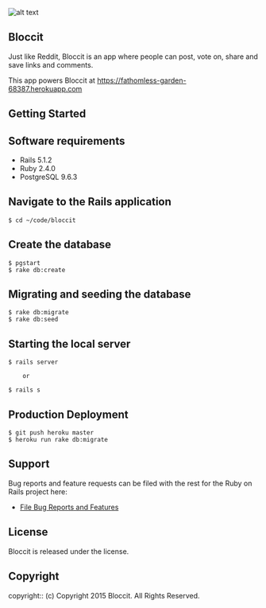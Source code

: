 ![alt text](app/images/img.png)

## Bloccit

Just like Reddit, Bloccit is an app where people can post, vote on, share and save links and comments.

This app powers Bloccit at https://fathomless-garden-68387.herokuapp.com

## Getting Started

## Software requirements
- Rails 5.1.2
- Ruby 2.4.0
- PostgreSQL 9.6.3

## Navigate to the Rails application

```
$ cd ~/code/bloccit
```
## Create the database

```
$ pgstart
$ rake db:create
```

## Migrating and seeding the database

```
$ rake db:migrate
$ rake db:seed
```

## Starting the local server

```
$ rails server

    or

$ rails s
```

## Production Deployment

```
$ git push heroku master
$ heroku run rake db:migrate
```

## Support

Bug reports and feature requests can be filed with the rest for the Ruby on Rails project here:
* [File Bug Reports and Features](https://github.com/summerlove91/bloccit/issues)

## License

Bloccit is released under the <LICENSE-NAME> license.

## Copyright

copyright:: (c) Copyright 2015 Bloccit. All Rights Reserved.
